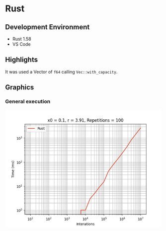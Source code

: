 # Rust

## Development Environment
  - Rust 1.58
  - VS Code

## Highlights
It was used a Vector of `f64` calling `Vec::with_capacity`.

## Graphics
### General execution
![](./assets/rust.png)

